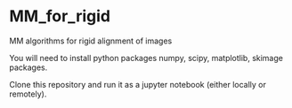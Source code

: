 # MM_for_rigid
MM algorithms for rigid alignment of images

You will need to install python packages numpy, scipy, matplotlib, skimage packages.

Clone this repository and run it as a jupyter notebook (either locally or remotely).
